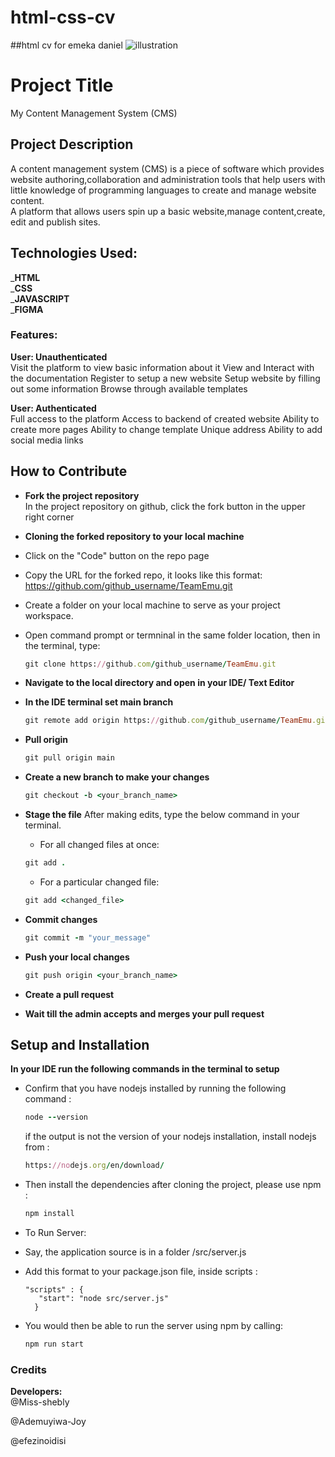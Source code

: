 # html-css-cv
##html cv for emeka daniel
![illustration](https://user-images.githubusercontent.com/87183755/205464187-757fce0b-36dc-49b6-8f6e-f3e181f51263.png)
# Project Title
My Content Management System (CMS)
## Project Description
A  content management system (CMS) is a piece of software which provides website authoring,collaboration and administration tools that help users with little knowledge of programming languages to create and manage website content.  
A platform that allows users spin up a basic website,manage content,create, edit and publish sites.
## Technologies Used:
_**HTML**  
_**CSS**  
_**JAVASCRIPT**  
_**FIGMA**  
### Features:
**User: Unauthenticated**  
Visit the platform to view basic information about it
View and Interact with the documentation
Register to setup a new website
Setup website by filling out some information
Browse through available templates 

**User: Authenticated**  
Full access to the platform
Access to backend of created website
Ability to create more pages
Ability to change template
Unique address
Ability to add social media links

## How to Contribute 
- __Fork the project repository__<br/>
In the project repository on github, click the fork button in the upper right corner

- __Cloning the forked repository to your local machine__
 - Click on the "Code" button on the repo page
 - Copy the URL for the forked repo, it looks like this format: https://github.com/github_username/TeamEmu.git
 - Create a folder on your local machine to serve as your project workspace.
 - Open command prompt or termninal in the same folder location, then in the terminal, type: 
    
    ```ruby
    git clone https://github.com/github_username/TeamEmu.git
    ```
- __Navigate to the local directory and open in your IDE/ Text Editor__

- __In the IDE terminal set main branch__

    ```ruby
    git remote add origin https://github.com/github_username/TeamEmu.git
    ```
- __Pull origin__

    ```ruby
    git pull origin main
    ```
    
- __Create a new branch to make your changes__

    ```ruby
    git checkout -b <your_branch_name>
    ```
    
- __Stage the file__
 After making edits, type the below command in your terminal.
 
    - For all changed files at once: 
    
    ```ruby
    git add .
    ```
    
    - For a particular changed file: 
    
    ```ruby
    git add <changed_file>
    ```
    
- __Commit changes__

    ```ruby
    git commit -m "your_message"
    ```
- __Push your local changes__

    ```ruby
    git push origin <your_branch_name>
    ```

- __Create a pull request__

- __Wait till the admin accepts and merges your pull request__

## Setup and Installation 
  __In your IDE run the following commands in the terminal to setup__
- Confirm that you have nodejs installed by running the following command : 

    ``` ruby
    node --version
    ```
    
    if the output is not the version of your nodejs installation, install nodejs from :
    ``` ruby
    https://nodejs.org/en/download/
    ```
    
- Then install the dependencies after cloning the project, please use npm :

    ``` ruby
    npm install
    ``` 
    
- To Run Server:
 - Say, the application source is in a folder /src/server.js
 - Add this format to your package.json file, inside scripts :
       
       "scripts" : {
          "start": "node src/server.js"
         }
 
- You would then be able to run the server using npm by calling:
    ``` ruby
    npm run start
    ``` 


### Credits
  **Developers:**  
  @Miss-shebly  
  
  @Ademuyiwa-Joy  
  
  @efezinoidisi  
  
  


